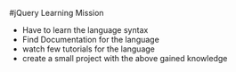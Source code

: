 #jQuery Learning Mission

* Have to learn the language syntax 
* Find Documentation for the language
* watch few tutorials for the language
* create a small project with the above gained knowledge


